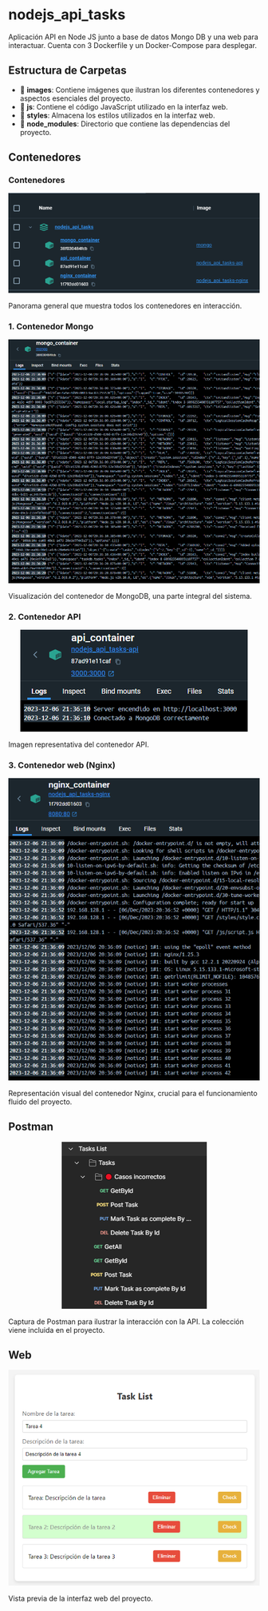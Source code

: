 # nodejs_api_tasks
Aplicación API en Node JS junto a base de datos Mongo DB y una web para interactuar. Cuenta con 3 Dockerfile y un Docker-Compose para desplegar.

## Estructura de Carpetas
- 📁 **images**: Contiene imágenes que ilustran los diferentes contenedores y aspectos esenciales del proyecto.
- 📁 **js**: Contiene el código JavaScript utilizado en la interfaz web.
- 📁 **styles**: Almacena los estilos utilizados en la interfaz web.
- 📁 **node_modules**: Directorio que contiene las dependencias del proyecto.

## Contenedores
### Contenedores
<p align="center">
  <img src="images/containers.png"/>
</p>
Panorama general que muestra todos los contenedores en interacción.

### 1. Contenedor Mongo
<p align="center">
  <img src="images/mongo_container.png"/>
</p>
Visualización del contenedor de MongoDB, una parte integral del sistema.

### 2. Contenedor API
<p align="center">
  <img src="images/api_container.png"/>
</p>
Imagen representativa del contenedor API.

### 3. Contenedor web (Nginx)
<p align="center">
  <img src="images/nginx_container.png"/>
</p>
Representación visual del contenedor Nginx, crucial para el funcionamiento fluido del proyecto.

## Postman
<p align="center">
  <img src="images/postman.png"/>
</p>
Captura de Postman para ilustrar la interacción con la API. La colección viene incluida en el proyecto.

## Web
<p align="center">
  <img src="images/web.png"/>
</p>
Vista previa de la interfaz web del proyecto.
